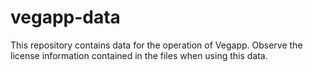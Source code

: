 # vegapp-data

This repository contains data for the operation of Vegapp. Observe the license information contained in the files when using this data.
